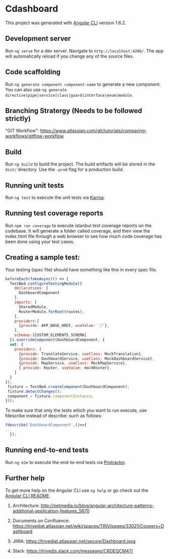 # Cdashboard

This project was generated with [Angular CLI](https://github.com/angular/angular-cli) version 1.6.2.

## Development server

Run `ng serve` for a dev server. Navigate to `http://localhost:4200/`. The app will automatically reload if you change any of the source files.

## Code scaffolding

Run `ng generate component component-name` to generate a new component. You can also use `ng generate directive|pipe|service|class|guard|interface|enum|module`.

## Branching Stratergy  (Needs to be followed strictly)

"GIT Workflow": https://www.atlassian.com/git/tutorials/comparing-workflows/gitflow-workflow

## Build

Run `ng build` to build the project. The build artifacts will be stored in the `dist/` directory. Use the `-prod` flag for a production build.

## Running unit tests

Run `ng test` to execute the unit tests via [Karma](https://karma-runner.github.io).

## Running test coverage reports

Run `npm run coverage` to execute istanbul test coverage reports on the codebase. It will generate a folder called coverage, and then view the index.html file through a web browser to see how much code coverage has been done using your test cases.

## Creating a sample test:

Your testing (spec file) should have something like this in every spec file.
```javascript
beforeEach(fakeAsync(() => {
  TestBed.configureTestingModule({
    declarations: [
      DashboardComponent
    ],
    imports: [
      SharedModule,
      RouterModule.forRoot(routes),
    ],
    providers:[
      {provide: APP_BASE_HREF, useValue: '/'},
    ],
    schemas:[CUSTOM_ELEMENTS_SCHEMA]
  }).overrideComponent(DashboardComponent, {
  set: {
    providers: [
      {provide: TranslateService, useClass: MockTranslation},
      {provide: DashboardService, useClass: MockDashboardService},
      {provide: MapService, useClass: MockMapService},
      { provide: Router, useValue: mockRouter},
    ]
  }
});
 fixture = TestBed.createComponent(DashboardComponent);
 fixture.detectChanges();
 component = fixture.componentInstance;
}));
```

To make sure that only the tests which you want to run execute, use fdescribe instead of describe: such as follows:
```javascript
fdescribe('DashboardComponent',()=>{
...
  });
  ```

## Running end-to-end tests

Run `ng e2e` to execute the end-to-end tests via [Protractor](http://www.protractortest.org/).

## Further help

To get more help on the Angular CLI use `ng help` or go check out the [Angular CLI README](https://github.com/angular/angular-cli/blob/master/README.md).

1) Architecture: http://netmedia.io/blog/angular-architecture-patterns-additional-application-features_5670

2) Documents on Confluence: https://trivediat.atlassian.net/wiki/spaces/TRIV/pages/33021/Coopers+Dashboard

3) JIIRA: https://trivediat.atlassian.net/secure/Dashboard.jspa

4) Slack: https://trivedis.slack.com/messages/C8DEQCM47/



